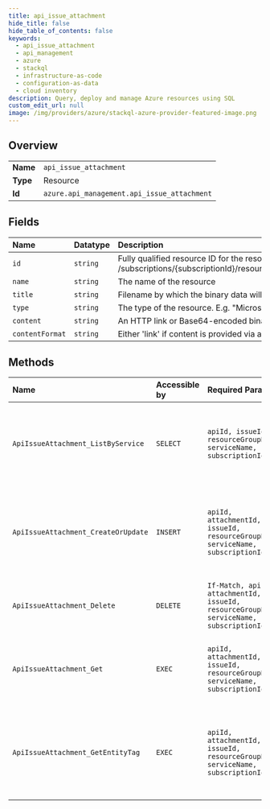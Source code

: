 ```yaml
---
title: api_issue_attachment
hide_title: false
hide_table_of_contents: false
keywords:
  - api_issue_attachment
  - api_management
  - azure    
  - stackql
  - infrastructure-as-code
  - configuration-as-data
  - cloud inventory
description: Query, deploy and manage Azure resources using SQL
custom_edit_url: null
image: /img/providers/azure/stackql-azure-provider-featured-image.png
---
```

  
    

## Overview
<table><tbody>
<tr><td><b>Name</b></td><td><code>api_issue_attachment</code></td></tr>
<tr><td><b>Type</b></td><td>Resource</td></tr>
<tr><td><b>Id</b></td><td><code>azure.api_management.api_issue_attachment</code></td></tr>
</tbody></table>

## Fields
| Name | Datatype | Description |
|:-----|:---------|:------------|
| `id` | `string` | Fully qualified resource ID for the resource. Ex - /subscriptions/&#123;subscriptionId&#125;/resourceGroups/&#123;resourceGroupName&#125;/providers/&#123;resourceProviderNamespace&#125;/&#123;resourceType&#125;/&#123;resourceName&#125; |
| `name` | `string` | The name of the resource |
| `title` | `string` | Filename by which the binary data will be saved. |
| `type` | `string` | The type of the resource. E.g. "Microsoft.Compute/virtualMachines" or "Microsoft.Storage/storageAccounts" |
| `content` | `string` | An HTTP link or Base64-encoded binary data. |
| `contentFormat` | `string` | Either 'link' if content is provided via an HTTP link or the MIME type of the Base64-encoded binary data provided in the 'content' property. |
## Methods
| Name | Accessible by | Required Params | Description |
|:-----|:--------------|:----------------|:------------|
| `ApiIssueAttachment_ListByService` | `SELECT` | `apiId, issueId, resourceGroupName, serviceName, subscriptionId` | Lists all attachments for the Issue associated with the specified API. |
| `ApiIssueAttachment_CreateOrUpdate` | `INSERT` | `apiId, attachmentId, issueId, resourceGroupName, serviceName, subscriptionId` | Creates a new Attachment for the Issue in an API or updates an existing one. |
| `ApiIssueAttachment_Delete` | `DELETE` | `If-Match, apiId, attachmentId, issueId, resourceGroupName, serviceName, subscriptionId` | Deletes the specified comment from an Issue. |
| `ApiIssueAttachment_Get` | `EXEC` | `apiId, attachmentId, issueId, resourceGroupName, serviceName, subscriptionId` | Gets the details of the issue Attachment for an API specified by its identifier. |
| `ApiIssueAttachment_GetEntityTag` | `EXEC` | `apiId, attachmentId, issueId, resourceGroupName, serviceName, subscriptionId` | Gets the entity state (Etag) version of the issue Attachment for an API specified by its identifier. |
